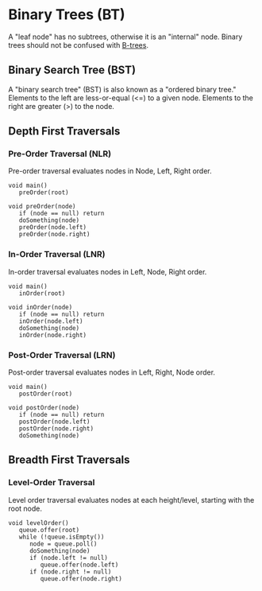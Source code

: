 # Binary Trees (BT)
A "leaf node" has no subtrees, otherwise it is an "internal" node. Binary trees should not be confused with [B-trees](https://en.wikipedia.org/wiki/B-tree).
## Binary Search Tree (BST)
A "binary search tree" (BST) is also known as a "ordered binary tree." Elements to the left are less-or-equal (<=) to a given node. Elements to the right are greater (>) to the node.
## Depth First Traversals
### Pre-Order Traversal (NLR)
Pre-order traversal evaluates nodes in Node, Left, Right order.
```
void main()
   preOrder(root)

void preOrder(node)
   if (node == null) return
   doSomething(node)
   preOrder(node.left)
   preOrder(node.right)
```
### In-Order Traversal (LNR)
In-order traversal evaluates nodes in Left, Node, Right order.
```
void main()
   inOrder(root)

void inOrder(node)
   if (node == null) return
   inOrder(node.left)
   doSomething(node)
   inOrder(node.right)
```
### Post-Order Traversal (LRN)
Post-order traversal evaluates nodes in Left, Right, Node order.
```
void main()
   postOrder(root)

void postOrder(node)
   if (node == null) return
   postOrder(node.left)
   postOrder(node.right)
   doSomething(node)
```
## Breadth First Traversals
### Level-Order Traversal
Level order traversal evaluates nodes at each height/level, starting with the root node.
```
void levelOrder()
   queue.offer(root)
   while (!queue.isEmpty())
      node = queue.poll()
      doSomething(node)
      if (node.left != null)
         queue.offer(node.left)
      if (node.right != null)
         queue.offer(node.right)
```
